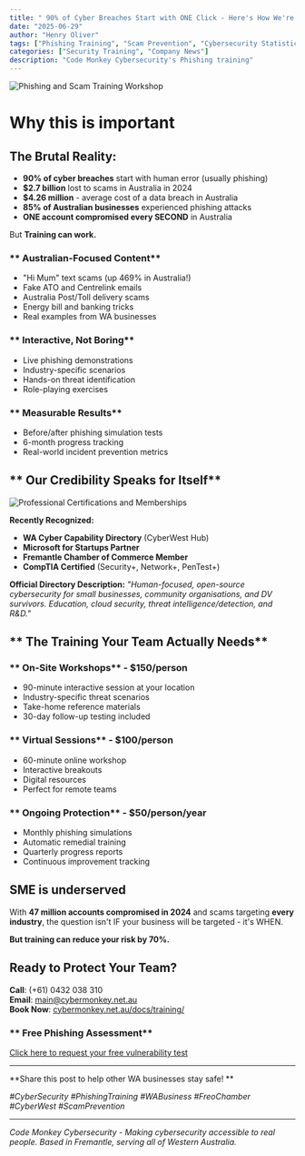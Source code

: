 ```yaml
---
title: " 90% of Cyber Breaches Start with ONE Click - Here's How We're Fighting Back"
date: "2025-06-29"
author: "Henry Oliver"
tags: ["Phishing Training", "Scam Prevention", "Cybersecurity Statistics", "WA Business"]
categories: ["Security Training", "Company News"]
description: "Code Monkey Cybersecurity's Phishing training"
---
```


![Phishing and Scam Training Workshop](/images/oh_the_hacks_web.jpg)

# Why this is important

## **The Brutal Reality:**
- **90% of cyber breaches** start with human error (usually phishing)
- **$2.7 billion** lost to scams in Australia in 2024
- **$4.26 million** - average cost of a data breach in Australia
- **85% of Australian businesses** experienced phishing attacks
- **ONE account compromised every SECOND** in Australia

But **Training can work.**

### ** Australian-Focused Content**
- "Hi Mum" text scams (up 469% in Australia!)
- Fake ATO and Centrelink emails
- Australia Post/Toll delivery scams
- Energy bill and banking tricks
- Real examples from WA businesses

### ** Interactive, Not Boring**
- Live phishing demonstrations
- Industry-specific scenarios
- Hands-on threat identification
- Role-playing exercises

### ** Measurable Results**
- Before/after phishing simulation tests
- 6-month progress tracking
- Real-world incident prevention metrics

## ** Our Credibility Speaks for Itself**

![Professional Certifications and Memberships](/images/badges/comptia-security-ce-certification.png)

**Recently Recognized:**
-  **WA Cyber Capability Directory** (CyberWest Hub)
-  **Microsoft for Startups Partner**
-  **Fremantle Chamber of Commerce Member**
-  **CompTIA Certified** (Security+, Network+, PenTest+)

**Official Directory Description:**
*"Human-focused, open-source cybersecurity for small businesses, community organisations, and DV survivors. Education, cloud security, threat intelligence/detection, and R&D."*

## ** The Training Your Team Actually Needs**

### ** On-Site Workshops** - $150/person
- 90-minute interactive session at your location
- Industry-specific threat scenarios
- Take-home reference materials
- 30-day follow-up testing included

### ** Virtual Sessions** - $100/person  
- 60-minute online workshop
- Interactive breakouts
- Digital resources
- Perfect for remote teams

### ** Ongoing Protection** - $50/person/year
- Monthly phishing simulations
- Automatic remedial training
- Quarterly progress reports
- Continuous improvement tracking



## SME is underserved

With **47 million accounts compromised in 2024** and scams targeting **every industry**, the question isn't IF your business will be targeted - it's WHEN.

**But training can reduce your risk by 70%.**

## **Ready to Protect Your Team?**

 **Call**: (+61) 0432 038 310  
 **Email**: [main@cybermonkey.net.au](mailto:main@cybermonkey.net.au)  
 **Book Now**: [cybermonkey.net.au/docs/training/](https://cybermonkey.net.au/docs/training/)

### ** Free Phishing Assessment**
[Click here to request your free vulnerability test](mailto:main@cybermonkey.net.au?subject=Free%20Phishing%20Assessment)

---

**Share this post to help other WA businesses stay safe! **

*#CyberSecurity #PhishingTraining #WABusiness #FreoChamber #CyberWest #ScamPrevention*

---

*Code Monkey Cybersecurity - Making cybersecurity accessible to real people. Based in Fremantle, serving all of Western Australia.*